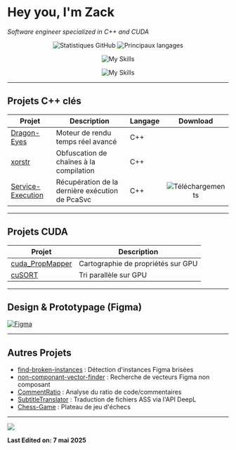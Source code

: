 # Hey you, I'm **Zack**

*Software engineer specialized in C++ and CUDA*

<p align="center">
  <img src="https://github-readme-stats.vercel.app/api?username=Zack-src&show_icons=true&theme=dracula&count_private=true&include_all_commits=true" alt="Statistiques GitHub" />  
  <img src="https://github-readme-stats.vercel.app/api/top-langs?username=Zack-src&layout=compact&theme=dracula" alt="Principaux langages" />
</p>

<div align="center">
  
  ![My Skills](https://skillicons.dev/icons?i=git,cpp,py,java,mysql,figma)

  ![My Skills](https://skillicons.dev/icons?i=html,css,js,tailwind,php,flask)
</div>

---

## Projets C++ clés

| Projet | Description | Langage | Download |
|---|---|---|:---:|
| [Dragon-Eyes](https://github.com/Zack-src/Dragon-Eyes) | Moteur de rendu temps réel avancé | C++ |  |
| [xorstr](https://github.com/Zack-src/xorstr) | Obfuscation de chaînes à la compilation | C++ |  |
| [Service-Execution](https://github.com/Zack-src/Service-Execution) | Récupération de la dernière exécution de PcaSvc | C++ | ![Téléchargements](https://img.shields.io/github/downloads/Zack-src/Service-Execution/total.svg?label=&style=flat-square) |

---

## Projets CUDA

| Projet | Description |
|---|---|
| [cuda_PropMapper](https://github.com/Zack-src/cuda_PropMapper) | Cartographie de propriétés sur GPU |
| [cuSORT](https://github.com/Zack-src/cuSORT) | Tri parallèle sur GPU |

---

## Design & Prototypage (Figma)

[![Figma](https://img.shields.io/badge/Figma-Design_Prototypage-informational?logo=figma&logoColor=white)](https://www.figma.com/@zack-src)

---

## Autres Projets

- [find-broken-instances](https://github.com/Zack-src/find-broken-instances) : Détection d'instances Figma brisées  
- [non-componant-vector-finder](https://github.com/Zack-src/non-componant-vector-finder) : Recherche de vecteurs Figma non composant
- [CommentRatio](https://github.com/Zack-src/CommentRatio) : Analyse du ratio de code/commentaires 
- [SubtitleTranslator](https://github.com/Zack-src/SubtitleTranslator) : Traduction de fichiers ASS via l'API DeepL  
- [Chess-Game](https://github.com/Zack-src/Chess-Game) : Plateau de jeu d'échecs  

---
<img src="https://visitor-badge.laobi.icu/badge?page_id=Zack-src.Zack-src&left_color=coral&right_color=cadetblue"  />

**Last Edited on: 7 mai 2025**
